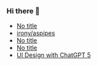 ### Hi there 👋

<!-- daily.dev BOOKMARKS:START -->
- [No title](https://app.daily.dev/posts/7EJN8aKLr?utm_source=rss&utm_medium=bookmarks&utm_campaign=PnGboN99PhXCxFrWGGg2C)
- [irony/aspipes](https://app.daily.dev/posts/ZnEWOry2Z?utm_source=rss&utm_medium=bookmarks&utm_campaign=PnGboN99PhXCxFrWGGg2C)
- [No title](https://app.daily.dev/posts/YEX4lzApp?utm_source=rss&utm_medium=bookmarks&utm_campaign=PnGboN99PhXCxFrWGGg2C)
- [No title](https://app.daily.dev/posts/FOlYlkoOz?utm_source=rss&utm_medium=bookmarks&utm_campaign=PnGboN99PhXCxFrWGGg2C)
- [UI Design with ChatGPT 5](https://app.daily.dev/posts/qk09bRni2?utm_source=rss&utm_medium=bookmarks&utm_campaign=PnGboN99PhXCxFrWGGg2C)
<!-- daily.dev BOOKMARKS:END -->

<!--
**dinesh4monto/dinesh4monto** is a ✨ _special_ ✨ repository because its `README.md` (this file) appears on your GitHub profile.

Here are some ideas to get you started:

- 🔭 I’m currently working on ...
- 🌱 I’m currently learning ...
- 👯 I’m looking to collaborate on ...
- 🤔 I’m looking for help with ...
- 💬 Ask me about ...
- 📫 How to reach me: ...
- 😄 Pronouns: ...
- ⚡ Fun fact: ...
-->
